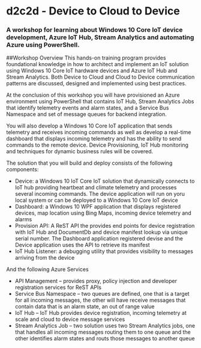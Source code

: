# d2c2d - Device to Cloud to Device
### A workshop for learning about Windows 10 Core IoT device development, Azure IoT Hub, Stream Analytics and automating Azure using PowerShell.

##Workshop Overview
This hands-on training program provides foundational knowledge in how to architect and implement an IoT solution using Windows 10 Core IoT hardware devices and Azure IoT Hub and Stream Analytics. Both Device to Cloud and Cloud to Device communication patterns are discussed, designed and implemented using best practices. 

At the conclusion of this workshop you will have provisioned an Azure environment using PowerShell that contains IoT Hub, Stream Analytics Jobs that identify telemetry events and alarm states, and a Service Bus Namespace and set of message queues for backend integration.
 
You will also develop a Windows 10 Core IoT application that sends telemetry and receives incoming commands as well as develop a real-time dashboard that displays incoming telemetry and has the ability to send commands to the remote device. Device Provisioning, IoT Hub monitoring and techniques for dynamic business rules will be covered.

The solution that you will build and deploy consists of the following components:

- Device: a Windows 10 IoT Core IoT solution that dynamically connects to IoT hub providing heartbeat and climate telemetry and processes several incoming commands. The device application will run on yoru local system or can be deployed to a Windows 10 Core IoT device
- Dashboard: a Windows 10 WPF application that displays registered devices, map location using Bing Maps, incoming device telemetry and alarms
- Provision API: A ReST API the provides end points for device registration with IoT Hub and DocumentDb and device manifest lookup via unique serial number. The Dashboard application registered devise and the Device application uses the API to retrieve its manifest
- IoT Hub Listener: a debugging utility that provides visibility to messages arriving from the device

And the following Azure Services

- API Management – provides proxy, policy injection and developer registration services for ReST APIs
- Service Bus Namespace – two queues are defined, one that is a target for all incoming messages, the other will have receive messages that contain data that is an alarm state, an out of range value
- IoT Hub – IoT Hub provides device registration, incoming telemetry at scale and cloud to device message services
- Stream Analytics Job – two solution uses two Stream Analytics jobs, one that handles all incoming messages routing them to one queue and the other identifies alarm states and routs those messages to another queue

